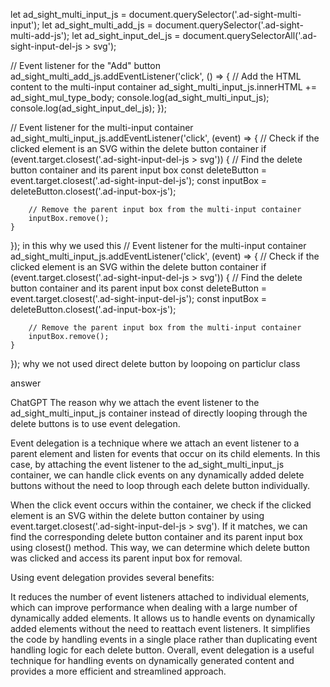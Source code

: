 let ad_sight_multi_input_js = document.querySelector('.ad-sight-multi-input');
let ad_sight_multi_add_js = document.querySelector('.ad-sight-multi-add-js');
let ad_sight_input_del_js = document.querySelectorAll('.ad-sight-input-del-js > svg');

// Event listener for the "Add" button
ad_sight_multi_add_js.addEventListener('click', () => {
// Add the HTML content to the multi-input container
ad_sight_multi_input_js.innerHTML += ad_sight_mul_type_body;
console.log(ad_sight_multi_input_js);
console.log(ad_sight_input_del_js);
});

// Event listener for the multi-input container
ad_sight_multi_input_js.addEventListener('click', (event) => {
// Check if the clicked element is an SVG within the delete button container
if (event.target.closest('.ad-sight-input-del-js > svg')) {
// Find the delete button container and its parent input box
const deleteButton = event.target.closest('.ad-sight-input-del-js');
const inputBox = deleteButton.closest('.ad-input-box-js');

        // Remove the parent input box from the multi-input container
        inputBox.remove();
    }

});
in this why we used this // Event listener for the multi-input container
ad_sight_multi_input_js.addEventListener('click', (event) => {
// Check if the clicked element is an SVG within the delete button container
if (event.target.closest('.ad-sight-input-del-js > svg')) {
// Find the delete button container and its parent input box
const deleteButton = event.target.closest('.ad-sight-input-del-js');
const inputBox = deleteButton.closest('.ad-input-box-js');

        // Remove the parent input box from the multi-input container
        inputBox.remove();
    }

}); why we not used direct delete button by loopoing on particlur class

answer

ChatGPT
The reason why we attach the event listener to the ad_sight_multi_input_js container instead of directly looping through the delete buttons is to use event delegation.

Event delegation is a technique where we attach an event listener to a parent element and listen for events that occur on its child elements. In this case, by attaching the event listener to the ad_sight_multi_input_js container, we can handle click events on any dynamically added delete buttons without the need to loop through each delete button individually.

When the click event occurs within the container, we check if the clicked element is an SVG within the delete button container by using event.target.closest('.ad-sight-input-del-js > svg'). If it matches, we can find the corresponding delete button container and its parent input box using closest() method. This way, we can determine which delete button was clicked and access its parent input box for removal.

Using event delegation provides several benefits:

It reduces the number of event listeners attached to individual elements, which can improve performance when dealing with a large number of dynamically added elements.
It allows us to handle events on dynamically added elements without the need to reattach event listeners.
It simplifies the code by handling events in a single place rather than duplicating event handling logic for each delete button.
Overall, event delegation is a useful technique for handling events on dynamically generated content and provides a more efficient and streamlined approach.
